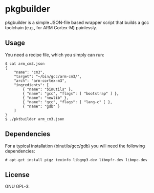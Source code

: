 # pkgbuilder
pkgbuilder is a simple JSON-file based wrapper script that builds a gcc
toolchain (e.g., for ARM Cortex-M) painlessly.

## Usage
You need a recipe file, which you simply can run:

```
$ cat arm_cm3.json
{
	"name": "cm3",
	"target": "~/bin/gcc/arm-cm3/",
	"arch": "arm-cortex-m3",
	"ingredients": [
		{ "name": "binutils" },
		{ "name": "gcc", "flags": [ "bootstrap" ] },
		{ "name": "newlib" },
		{ "name": "gcc", "flags": [ "lang-c" ] },
		{ "name": "gdb" }
	]
}
$ ./pktbuilder arm_cm3.json 
```

## Dependencies
For a typical installation (binutils/gcc/gdb) you will need the following dependencies:

```
# apt-get install pigz texinfo libgmp3-dev libmpfr-dev libmpc-dev
```

## License
GNU GPL-3.

